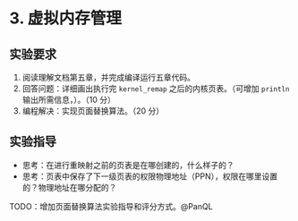 # 3. 虚拟内存管理

## 实验要求

1. 阅读理解文档第五章，并完成编译运行五章代码。
2. 回答问题：详细画出执行完 `kernel_remap` 之后的内核页表。（可增加 `println` 输出所需信息，）。（10 分）
3. 编程解决：实现页面替换算法。（20 分）

## 实验指导

- 思考：在进行重映射之前的页表是在哪创建的，什么样子的？
- 思考：页表中保存了下一级页表的权限物理地址（PPN），权限在哪里设置的？物理地址在哪分配的？

TODO：增加页面替换算法实验指导和评分方式。@PanQL
